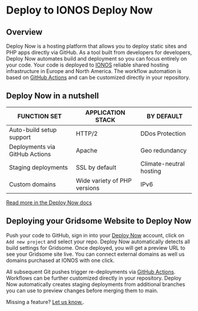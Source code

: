 # Deploy to IONOS Deploy Now

## Overview

Deploy Now is a hosting platform that allows you to deploy static sites and PHP apps directly via GitHub. As a tool built from developers for developers, Deploy Now automates build and deployment so you can focus entirely on your code. Your code is deployed to [IONOS](https://www.ionos.com/) reliable shared hosting infrastructure in Europe and North America. The workflow automation is based on [GitHub Actions](https://github.com/features/actions) and can be customized directly in your repository.

## Deploy Now in a nutshell

|FUNCTION SET|APPLICATION STACK|BY DEFAULT|
|-|-|-|
|Auto-build setup support|HTTP/2|DDos Protection|
|Deployments via GitHub Actions|Apache|Geo redundancy|
|Staging deployments|SSL by default|Climate-neutral hosting|
|Custom domains|Wide variety of PHP versions|IPv6|

[Read more in the Deploy Now docs](https://docs.ionos.space/)

## Deploying your Gridsome Website to Deploy Now

Push your code to GitHub, sign in into your [Deploy Now](https://ionos.space/) account, click on `Add new project` and select your repo. Deploy Now automatically detects all build settings for Gridsome. Once deployed, you will get a preview URL to see your Gridsome site live. You can connect external domains as well us domains purchased at IONOS with one click. 

All subsequent Git pushes trigger re-deployments via [GitHub Actions](https://github.com/features/actions). Workflows can be further customized directly in your repository. Deploy Now automatically creates staging deployments from additional branches you can use to preview changes before merging them to main. 

Missing a feature? [Let us know.](https://github.com/ionos-deploy-now/ionos-deploy-now/issues/new/choose).



<!---
[Deploy Now](https://deploynow.space/) is instant hosting from your GitHub repository. - Just edit, push, and your changes are live.

Every project comes with …

* Auto-build setup support
* Continuous and automatic deploys from GitHub
* Staging of your branches
* Custom domain support
* Automatic SSL certificate issuance and renewal
* Automatic HTTP → HTTPS redirects
* [For more …](https://docs.ionos.space/)

## Deploying your Gridsome Website to Deploy Now

Push your code to GitHub, sign in into your [Deploy Now](https://ionos.space/) account, click on `Add new project` and select your repo. Deploy Now automatically detects all build settings for Gridsome. Alternatively, it's possible to modify these settings. Once deployed, you will get a preview URL to see your Gridsome site live. Deploy Now is a tooling from [IONOS](https://www.ionos.com/) and IONOS is one of Europe biggest hosting providers that offers domain registration too. Choosing your custom domain is just one click further.

All subsequent user pushes triggers re-deployments. By default it's possible to get a deployment per branch. Automation is done by [GitHub Actions](https://github.com/features/actions). This allows to extend your workflow completely individual.

[Give feedback](https://github.com/ionos-deploy-now/ionos-deploy-now/issues/new/choose).

**Note**: Just enjoy.

--->
